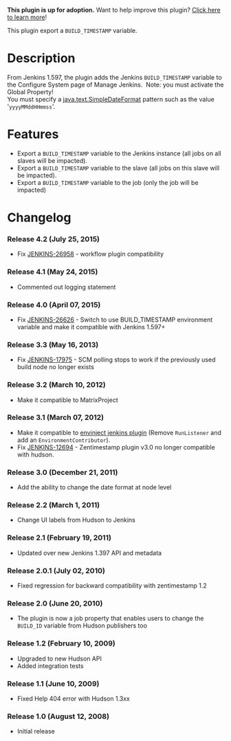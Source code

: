 **This plugin is up for adoption.** Want to help improve this plugin?
[Click here to learn
more](http://localhost:8085/display/JENKINS/Adopt+a+Plugin "Adopt a Plugin")!

This plugin export a `BUILD_TIMESTAMP` variable.

# Description

From Jenkins 1.597, the plugin adds the Jenkins `BUILD_TIMESTAMP`
variable to the Configure System page of Manage Jenkins.  Note: you must
activate the Global Property!  
You must specify a
[java.text.SimpleDateFormat](http://java.sun.com/javase/6/docs/api/java/text/SimpleDateFormat.html)
pattern such as the value '`yyyyMMddHHmmss`'.

# Features

-   Export a `BUILD_TIMESTAMP` variable to the Jenkins instance (all
    jobs on all slaves will be impacted).
-   Export a `BUILD_TIMESTAMP` variable to the slave (all jobs on this
    slave will be impacted).
-   Export a `BUILD_TIMESTAMP` variable to the job (only the job will be
    impacted)

# Changelog

### Release 4.2 (July 25, 2015)

-   Fix
    [JENKINS-26958](https://issues.jenkins-ci.org/browse/JENKINS-26958) -
    workflow plugin compatibility

### Release 4.1 (May 24, 2015)

-   Commented out logging statement

### Release 4.0 (April 07, 2015)

-   Fix
    [JENKINS-26626](https://issues.jenkins-ci.org/browse/JENKINS-26626) -
    Switch to use BUILD\_TIMESTAMP environment variable and make it
    compatible with Jenkins 1.597+

### Release 3.3 (May 16, 2013)

-   Fix
    [JENKINS-17975](https://issues.jenkins-ci.org/browse/JENKINS-17975) -
    SCM polling stops to work if the previously used build node no
    longer exists

### Release 3.2 (March 10, 2012)

-   Make it compatible to MatrixProject

### Release 3.1 (March 07, 2012)

-   Make it compatible to [envinject jenkins
    plugin](http://localhost:8085/display/JENKINS/EnvInject+Plugin)
    (Remove `RunListener` and add an `EnvironmentContributor`).
-   Fix
    [JENKINS-12694](https://issues.jenkins-ci.org/browse/JENKINS-12694) -
    Zentimestamp plugin v3.0 no longer compatible with hudson.

### Release 3.0 (December 21, 2011)

-   Add the ability to change the date format at node level

### Release 2.2 (March 1, 2011)

-   Change UI labels from Hudson to Jenkins

### Release 2.1 (February 19, 2011)

-   Updated over new Jenkins 1.397 API and metadata

### Release 2.0.1 (July 02, 2010)

-   Fixed regression for backward compatibility with zentimestamp 1.2

### Release 2.0 (June 20, 2010)

-   The plugin is now a job property that enables users to change the
    `BUILD_ID` variable from Hudson publishers too

### Release 1.2 (February 10, 2009)

-   Upgraded to new Hudson API
-   Added integration tests

### Release 1.1 (June 10, 2009)

-   Fixed Help 404 error with Hudson 1.3xx

### Release 1.0 (August 12, 2008)

-   Initial release
